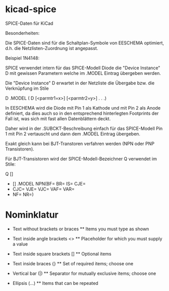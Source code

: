 # kicad-spice

SPICE-Daten für KiCad

Besonderheiten:

Die SPICE-Daten sind für die Schaltplan-Symbole von EESCHEMA optimiert, d.h. die Netzlisten-Zuordnung ist angepasst.

Beispiel 1N4148:

SPICE verwendet intern für das SPICE-Modell Diode die "Device Instance" D mit gewissen Parametern welche im .MODEL Eintrag übergeben werden.

Die "Device Instance" D erwartet in der Netzliste die Übergabe bzw. die Verknüpfung im Stile 

D<name> <anode> <cathode> <modelname>
.MODEL (<modelname> D [<parmtr1=x>] [<parmtr2=y>] . . .)

In EESCHEMA wird die Diode mit Pin 1 als Kathode und mit Pin 2 als Anode definiert, da dies auch so in den entsprechend hinterlegten Footprints der Fall ist, was sich mit fast allen Datenblättern deckt.

Daher wird in der .SUBCKT-Beschreibung einfach für das SPICE-Modell Pin 1 mit Pin 2 vertauscht und dann dem .MODEL Eintrag übergeben.

Exakt gleich kann bei BJT-Transtoren verfahren werden (NPN oder PNP Transistoren).

Für BJT-Transistoren wird der SPICE-Modell-Bezeichner Q verwendet im Stile:

Q<name> <collector node> <base node> <emitter node> [<substrate node>] <modelname>
+ [<area>]
.MODEL <modelname> NPN(BF=<value> BR=<value> IS=<value> CJE=<value>
+ CJC=<value> VJE=<value> VJC=<value> VAF=<value> VAR=<value>
+ NF=<value> NR=<value>)

# Nominklatur

* Text without brackets or braces
** Items you must type as shown 

* Text inside angle brackets <>
** Placeholder for which you must supply a value 


* Text inside square brackets []
** Optional items 

* Text inside braces {}
** Set of required items; choose one 

* Vertical bar (|)
** Separator for mutually exclusive items; choose one 

* Ellipsis (…)
** Items that can be repeated 